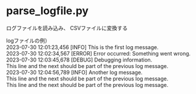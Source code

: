 # parse_logfile.py
  ログファイルを読み込み、 CSVファイルに変換する

  logファイルの例）<br>
  2023-07-30 12:01:23,456 [INFO] This is the first log message.<br>
  2023-07-30 12:02:34,567 [ERROR] Error occurred: Something went wrong.<br>
  2023-07-30 12:03:45,678 [DEBUG] Debugging information.<br>
  This line and the next should be part of the previous log message.<br>
  2023-07-30 12:04:56,789 [INFO] Another log message.<br>
  This line and the next should be part of the previous log message.<br>
  This line and the next should be part of the previous log message.<br>

